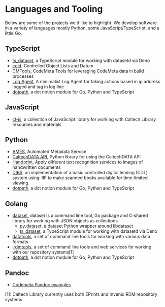 
# Languages and Tooling

Below are some of the projects we'd like to highlight. We develop software in a variety of languages mostly Python, some JavaScript/TypeScript, and a little Go.

## TypeScript

- [ts_dataset](https://caltechlibrary.github.io/ts_dataset), a TypeScript module for working with datasetd via Deno
- [cold](https://github.com/caltechlibrary/cold), Controlled Object Lists and Datum.
- [CMTools](https://caltechlibrary.github.io/CMTools), CodeMeta Tools for leveraging CodeMeta data in build processes
- [Log Agent](https://caltechlibrary.github.io/logagent), A minimalist Log Agent for taking actions based in ip address logged and tag in log line
- [dotpath](https://caltechlibrary.github.io/dotpath), a dot notion module for Go, Python and TypeScript

## JavaScript

- [cl-js](https://caltechlibrary.github.io/cl-js/), a collection of JavaScript library for working with Caltech Library resources and materials

## Python

- [AMES](https://github.com/caltechlibrary/ames), Automated Metadata Service
- [CaltechDATA API](https://github.com/caltechlibrary/caltechdata_api), Python library for using the CaltechDATA API
- [Handprint](https://github.com/caltechlibrary/handprint), Apply different text recognition services to images of handwritten documents
- [DIBS](https://github.com/caltechlibrary/DIBS), an implementation of a basic controlled digital lending (CDL) system using IIIF to make scanned books available for time-limited viewing.
- [dotpath](https://caltechlibrary.github.io/dotpath), a dot notion module for Go, Python and TypeScript

## Golang

- [dataset](https://caltechlibrary.github.io/dataset), dataset is a command line tool, Go package and C-shared library for working with JSON objects as collections
    - [py_dataset](https://caltechlibrary.github.io/py_dataset), a dataset Python wrapper around libdataset
    - [ts_dataset](https://caltechlibrary.github.io/ts_dataset), a TypeScript module for working with datasetd via Deno
- [datatools](https://caltechlibrary.github.io/datatools), a set of command line tools for working with various data formats
- [irdmtools](https://caltechlibrary.github.io/irdmtools), a set of command line tools and web services for working with our repository systems[1]
- [dotpath](https://caltechlibrary.github.io/dotpath), a dot notion module for Go, Python and TypeScript

## Pandoc

- [Codemeta Pandoc examples](https://caltechlibrary.github.io/codemeta-pandoc-examples)


[1]: Caltech Library currently uses both EPrints and Invenio RDM repository systems

